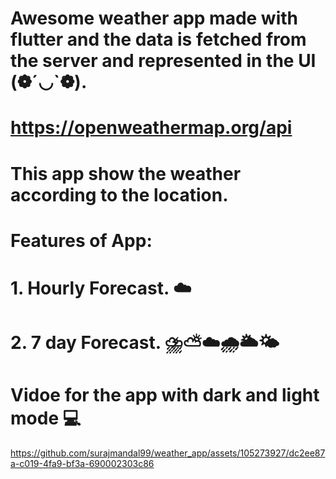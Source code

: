 # Awesome  weather app made with flutter and the  data is fetched from the server and represented in the UI (❁´◡`❁).

#  https://openweathermap.org/api

# This app show the weather according to the location.
# Features of App:
# 1. Hourly Forecast. ☁️
# 2. 7 day Forecast. ⛈️⛅☁️🌧️🌥️🌤️


# Vidoe for the app with dark and light mode 💻



https://github.com/surajmandal99/weather_app/assets/105273927/dc2ee87a-c019-4fa9-bf3a-690002303c86

